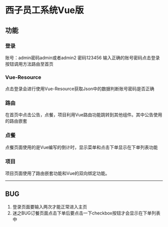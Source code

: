 # 西子员工系统Vue版
## 功能
### 登录
账号：admin密码admin或者admin2 密码123456
输入正确的账号密码点击登录按钮调用方法路由至首页
### Vue-Resource
点击登录会进行使用Vue-Resource获取Json中的数据判断账号密码是否正确
### 路由
在首页中点击公告，点餐，项目利用Vue路由功能跳转到其他组件。其中公告使用的路由嵌套
### 点餐
点餐页面使用的是Vue编写的倒计时，显示菜单和点击下单显示在下单列表功能
### 项目
项目页面使用了路由嵌套功能和Vue的双向绑定功能。
<hr>

## BUG
1. 登录页面要输入两次才能正常进入主页
2. 迷之BUG订餐页面点击下单后要点击一下checkbox按钮才会显示在下单列表中
